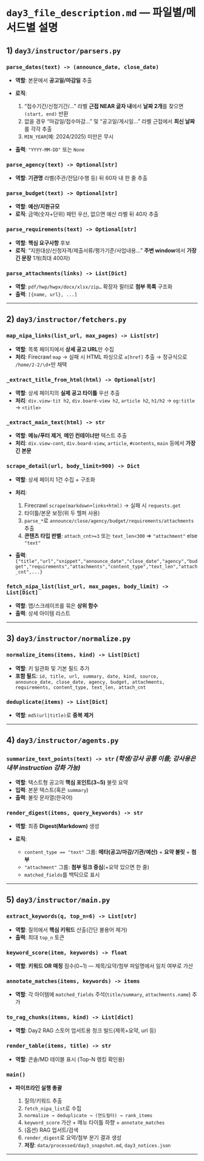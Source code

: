# `day3_file_description.md` — 파일별/메서드별 설명

## 1) `day3/instructor/parsers.py`

### `parse_dates(text) -> (announce_date, close_date)`

* **역할**: 본문에서 **공고일/마감일** 추출
* **로직**:

  1. “접수기간/신청기간/…” 라벨 **근접 NEAR 글자 내**에서 **날짜 2개**를 찾으면 `(start, end)` 반환
  2. 없을 경우 “마감일/접수마감…” 및 “공고일/게시일…” 라벨 근접에서 **최신 날짜**를 각각 추출
  3. `MIN_YEAR`(예: 2024/2025) 미만은 무시
* **출력**: `"YYYY-MM-DD"` 또는 `None`

### `parse_agency(text) -> Optional[str]`

* **역할**: **기관명** 라벨(주관/전담/수행 등) 뒤 60자 내 한 줄 추출

### `parse_budget(text) -> Optional[str]`

* **역할**: **예산/지원규모**
* **로직**: 금액(숫자+단위) 패턴 우선, 없으면 예산 라벨 뒤 40자 추출

### `parse_requirements(text) -> Optional[str]`

* **역할**: **핵심 요구사항** 후보
* **로직**: “지원대상/신청자격/제출서류/평가기준/사업내용…” **주변 window**에서 **가장 긴 문장** 1개(최대 400자)

### `parse_attachments(links) -> List[Dict]`

* **역할**: `pdf/hwp/hwpx/docx/xlsx/zip…` 확장자 필터로 **첨부 목록** 구조화
* **출력**: `[{name, url}, ...]`

---

## 2) `day3/instructor/fetchers.py`

### `map_nipa_links(list_url, max_pages) -> List[str]`

* **역할**: 목록 페이지에서 **상세 공고 URL**만 수집
* **처리**: Firecrawl `map` → 실패 시 HTML 파싱으로 `a[href]` 추출 → 정규식으로 `/home/2-2/\d+`만 채택

### `_extract_title_from_html(html) -> Optional[str]`

* **역할**: 상세 페이지의 **실제 공고 타이틀** 우선 추출
* **처리**: `div.view-tit h2`, `div.board-view h2`, `article h2`, `h1/h2` → `og:title` → `<title>`

### `_extract_main_text(html) -> str`

* **역할**: **메뉴/푸터 제거**, **메인 컨테이너만** 텍스트 추출
* **처리**: `div.view-cont`, `div.board-view`, `article`, `#contents`, `main` 등에서 **가장 긴 본문**

### `scrape_detail(url, body_limit=900) -> Dict`

* **역할**: 상세 페이지 1건 수집 + 구조화
* **처리**:

  1. Firecrawl `scrape(markdown+links+html)` → 실패 시 `requests.get`
  2. 타이틀/본문 보정(위 두 헬퍼 사용)
  3. `parse_*`로 `announce/close/agency/budget/requirements/attachments` 추출
  4. **콘텐츠 타입 판별**: `attach_cnt>=3` 또는 `text_len<300` ⇒ `"attachment"` else `"text"`
* **출력**: `{"title","url","snippet","announce_date","close_date","agency","budget","requirements","attachments","content_type","text_len","attach_cnt",...}`

### `fetch_nipa_list(list_url, max_pages, body_limit) -> List[Dict]`

* **역할**: 맵/스크레이프를 묶은 **상위 함수**
* **출력**: 상세 아이템 리스트

---

## 3) `day3/instructor/normalize.py`

### `normalize_items(items, kind) -> List[Dict]`

* **역할**: 키 일관화 및 기본 필드 추가
* **포함 필드**: `id, title, url, summary, date, kind, source, announce_date, close_date, agency, budget, attachments, requirements, content_type, text_len, attach_cnt`

### `deduplicate(items) -> List[Dict]`

* **역할**: `md5(url|title)`로 **중복 제거**

---

## 4) `day3/instructor/agents.py`

### `summarize_text_points(text) -> str` *(학생/강사 공통 이름; 강사용은 내부 instruction 강화 가능)*

* **역할**: 텍스트형 공고의 **핵심 포인트(3~5)** 불릿 요약
* **입력**: 본문 텍스트(혹은 `summary`)
* **출력**: 불릿 문자열(한국어)

### `render_digest(items, query_keywords) -> str`

* **역할**: 최종 **Digest(Markdown)** 생성
* **로직**:

  * `content_type == "text"` 그룹: **메타(공고/마감/기관/예산)** + **요약 불릿** + **첨부**
  * `"attachment"` 그룹: **첨부 링크 중심**(+요약 있으면 한 줄)
  * `matched_fields`를 백틱으로 표시

---

## 5) `day3/instructor/main.py`

### `extract_keywords(q, top_n=6) -> List[str]`

* **역할**: 질의에서 **핵심 키워드** 산출(간단 불용어 제거)
* **출력**: 최대 `top_n` 토큰

### `keyword_score(item, keywords) -> float`

* **역할**: **키워드 OR 매칭** 점수(0~1) — 제목/요약/첨부 파일명에서 일치 여부로 가산

### `annotate_matches(items, keywords) -> items`

* **역할**: 각 아이템에 `matched_fields` 주석(`title/summary`, `attachments.name`) 추가

### `to_rag_chunks(items, kind) -> List[dict]`

* **역할**: Day2 RAG 스토어 업서트용 청크 빌드(제목+요약, url 등)

### `render_table(items, title) -> str`

* **역할**: 콘솔/MD 테이블 표시 (Top-N 랭킹 확인용)

### `main()`

* **파이프라인 실행 총괄**

  1. 질의/키워드 추출
  2. `fetch_nipa_list`로 수집
  3. `normalize → deduplicate → (연도필터) → rank_items`
  4. `keyword_score` 가산 + 메뉴 타이틀 하향 + `annotate_matches`
  5. (옵션) RAG 업서트/검색
  6. `render_digest`로 요약/첨부 분기 결과 생성
  7. **저장**: `data/processed/day3_snapshot.md`, `day3_notices.json`

---